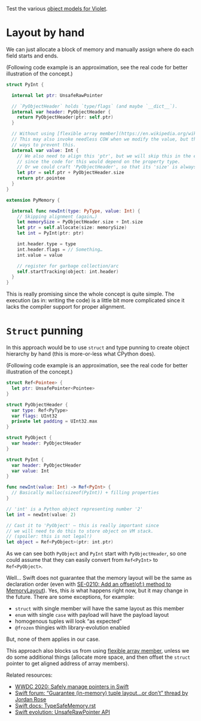 Test the various [object models for Violet](https://github.com/LiarPrincess/Violet/issues/1).

# Layout by hand

We can just allocate a block of memory and manually assign where do each field starts and ends.

(Following code example is an approximation, see the real code for better illustration of the concept.)

```Swift
struct PyInt {

  internal let ptr: UnsafeRawPointer

  // `PyObjectHeader` holds `type/flags` (and maybe `__dict__`).
  internal var header: PyObjectHeader {
    return PyObjectHeader(ptr: self.ptr)
  }

  // Without using [flexible array member](https://en.wikipedia.org/wiki/Flexible_array_member).
  // This may also invoke needless COW when we modify the value, but there are
  // ways to prevent this.
  internal var value: Int {
    // We also need to align this 'ptr', but we will skip this in the example,
    // since the code for this would depend on the property type.
    // Or we could craft 'PyObjectHeader', so that its 'size' is always word aligned.
    let ptr = self.ptr + PyObjectHeader.size
    return ptr.pointee
  }
}

extension PyMemory {

  internal func newInt(type: PyType, value: Int) {
    // Skipping alignment (again…)
    let memorySize = PyObjectHeader.size + Int.size
    let ptr = self.allocate(size: memorySize)
    let int = PyInt(ptr: ptr)

    int.header.type = type
    int.header.flags = // Something…
    int.value = value

    // register for garbage collection/arc
    self.startTracking(object: int.header)
  }
}
```

This is really promising since the whole concept is quite simple. The execution (as in: writing the code) is a little bit more complicated since it lacks the compiler support for proper alignment.

# `Struct` punning

In this approach would be to use `struct` and type punning to create object hierarchy by hand (this is more-or-less what CPython does).

(Following code example is an approximation, see the real code for better illustration of the concept.)

```Swift
struct Ref<Pointee> {
  let ptr: UnsafePointer<Pointee>
}

struct PyObjectHeader {
  var type: Ref<PyType>
  var flags: UInt32
  private let padding = UInt32.max
}

struct PyObject {
  var header: PyObjectHeader
}

struct PyInt {
  var header: PyObjectHeader
  var value: Int
}

func newInt(value: Int) -> Ref<PyInt> {
  // Basically malloc(sizeof(PyInt)) + filling properties
}

// 'int' is a Python object representing number '2'
let int = newInt(value: 2)

// Cast it to 'PyObject' — this is really important since
// we will need to do this to store object on VM stack.
// (spoiler: this is not legal!)
let object = Ref<PyObject>(ptr: int.ptr)
```

As we can see both `PyObject` and `PyInt` start with `PyObjectHeader`, so one could assume that they can easily convert from `Ref<PyInt>` to `Ref<PyObject>`.

Well… Swift does not guarantee that the memory layout will be the same as declaration order (even with [SE-0210: Add an offset(of:) method to MemoryLayout](https://github.com/apple/swift-evolution/blob/master/proposals/0210-key-path-offset.md)). Yes, this *is* what happens right now, but it may change in the future. There are some exceptions, for example:
- `struct` with single member will have the same layout as this member
- `enum` with single `case` with payload will have the payload layout
- homogenous tuples will look “as expected”
- `@frozen` thingies with library-evolution enabled

But, none of them applies in our case.

This approach also blocks us from using [flexible array member](https://en.wikipedia.org/wiki/Flexible_array_member), unless we do some additional things (allocate more space, and then offset the `struct` pointer to get aligned address of array members).

Related resources:
- [WWDC 2020: Safely manage pointers in Swift](https://developer.apple.com/videos/play/wwdc2020/10167)
- [Swift forum: “Guarantee (in-memory) tuple layout…or don’t” thread by Jordan Rose](https://forums.swift.org/t/guarantee-in-memory-tuple-layout-or-dont/40122)
- [Swift docs: TypeSafeMemory.rst](https://github.com/atrick/swift/blob/type-safe-mem-docs/docs/TypeSafeMemory.rst)
- [Swift evolution: UnsafeRawPointer API](https://github.com/apple/swift-evolution/blob/master/proposals/0107-unsaferawpointer.md)
